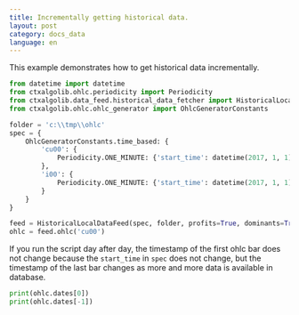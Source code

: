 ```yaml
---
title: Incrementally getting historical data.
layout: post
category: docs_data
language: en
---
```


This example demonstrates how to get historical data incrementally.

```python
from datetime import datetime
from ctxalgolib.ohlc.periodicity import Periodicity
from ctxalgolib.data_feed.historical_data_fetcher import HistoricalLocalDataFeed
from ctxalgolib.ohlc.ohlc_generator import OhlcGeneratorConstants

folder = 'c:\\tmp\\ohlc'
spec = {
    OhlcGeneratorConstants.time_based: {
        'cu00': {
            Periodicity.ONE_MINUTE: {'start_time': datetime(2017, 1, 1), 'end_time': None},
        },
        'i00': {
            Periodicity.ONE_MINUTE: {'start_time': datetime(2017, 1, 1), 'end_time': None},
        }
    }
}

feed = HistoricalLocalDataFeed(spec, folder, profits=True, dominants=True, check_start_time=False)
ohlc = feed.ohlc('cu00')
```

If you run the script day after day, the timestamp of the first ohlc bar does not change because the `start_time`
in `spec` does not change, but the timestamp of the last bar changes as more and more data is available in database.


```python
print(ohlc.dates[0])
print(ohlc.dates[-1])

```
